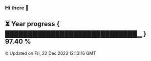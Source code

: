 ### Hi there 👋
⏳ Year progress { █████████████████████████████▁ } 97.40 %
---
⏰ Updated on Fri, 22 Dec 2023 12:13:16 GMT

